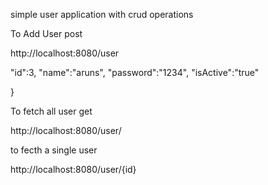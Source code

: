 simple user application with crud operations

To Add User  post

http://localhost:8080/user


  "id":3,
  "name":"aruns",
  "password":"1234",
  "isActive":"true"
 
}

To fetch all user  get

http://localhost:8080/user/

to fecth a single user

http://localhost:8080/user/{id}

